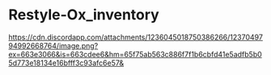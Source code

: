 # Restyle-Ox_inventory

https://cdn.discordapp.com/attachments/1236045018750386266/1237049794992668764/image.png?ex=663e3066&is=663cdee6&hm=65f75ab563c886f7f1b6cbfd41e5adfb5b05d773e18134e16bfff3c93afc6e57&
